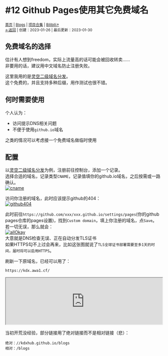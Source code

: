 # #12 Github Pages使用其它免费域名
<small><a href="/">首页</a> | <a href="/blogs">Blogs</a> | <a href="/Project">项目合集</a> | <a href="https://space.bilibili.com/1987247870">Bilibili↗</a><br><a href="../../">←返回</a> |
 创建：2023-01-26 | 最后更新：2023-01-30</small><br>

## 免费域名的选择
估计有人想到freedom，实际上流量高的话可能会被回收转卖……<br>非要用的话，建议用中文域名防止注册失败。<br>

这里我用的是[灵空二级域名分发](//dns.liusui.ga/)。<br>
这个免费的，并且支持多种后缀，用作测试也很不错。
## 何时需要使用
个人认为：<br>
* 访问提示DNS相关问题
* 不便于使用`github.io`域名

之类的情况可以考虑接一个免费域名做临时使用
## 配置
以[灵空二级域名分发](//dns.liusui.ga/)为例，注册前往控制台，添加一个记录。<br>
选择合适的域名，记录类型`CNAME`，记录值填你的github.io域名，之后按需或一路确认。<br>
[![cname](https://s1.ax1x.com/2023/01/26/pSNSyQS.png "二级域名分发记录添加示例")](https://s1.ax1x.com/2023/01/26/pSNSyQS.png)

访问你注册的域名，此时应该提示github的404：<br>
[![github404](https://s1.ax1x.com/2023/01/26/pSNSRds.md.png "Github 404")](https://s1.ax1x.com/2023/01/26/pSNSRds.png)

此时前往`https://github.com/xxx/xxx.github.io/settings/pages`(你的github pages仓库的pages设置)，找到`Custom domain`，填上你注册的域名，点`Save`。<br>
若一切无误，那么就会：<br>
[![allOkay](https://s1.ax1x.com/2023/01/26/pSNSLw9.md.png "Github Pages自定义域名添加成功")](https://s1.ax1x.com/2023/01/26/pSNSLw9.png)<br>
大意就是DNS检查无误、正在自动分发TLS证书<br>
如果HTTPS勾不上过会再来，比如这张图就说了`TLS全球证书部署需要至多1天的时间，届时将可以启用HTTPS`。<br>

刷新一下原域名，已经可以用了：<br>
```url
https://kdx.awa1.cf/
```
<iframe width="100%" high="100%" src="https://kdx.awa1.cf/"></iframe>

当初开荒没经验，部分链接用了绝对链接而不是相对链接（悲）：
```text
绝对：//kdxhub.github.io/blogs
相对：/blogs
```